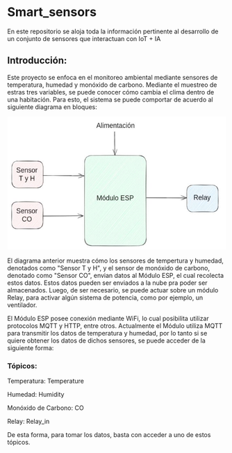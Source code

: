 # Smart_sensors
En este repositorio se aloja toda la información pertinente al desarrollo de un conjunto de sensores que interactuan con IoT  + IA

## __Introducción:__

Este proyecto se enfoca en el monitoreo ambiental mediante sensores de temperatura, humedad y monóxido de carbono. Mediante el muestreo de estras tres variables, se puede conocer cómo cambia el clima dentro de una habitación. Para esto, el sistema se puede comportar de acuerdo al siguiente diagrama en bloques:


<p align="center">
  <img src="Block_diagram.jpg" alt="Texto alternativo" width="600"/>
</p>


El diagrama anterior muestra cómo los sensores de tempertura y humedad, denotados como "Sensor T y H", y el sensor de monóxido de carbono, denotado como "Sensor CO", envian datos al Módulo ESP, el cual recolecta estos datos. Estos datos pueden ser enviados a la nube pra poder ser almacenados. Luego, de ser necesario, se puede actuar sobre un módulo Relay, para activar algún sistema de potencia, como por ejemplo, un ventilador.

El Módulo ESP posee conexión mediante WiFi, lo cual posibilita utilizar protocolos MQTT y HTTP, entre otros. Actualmente el Módulo utiliza MQTT para transmitir los datos de temperatura y humedad, por lo tanto si se quiere obtener los datos de dichos sensores, se puede acceder de la siguiente forma:

### __Tópicos__:

Temperatura: Temperature

Humedad: Humidity

Monóxido de Carbono: CO

Relay: Relay_in

De esta forma, para tomar los datos, basta con acceder a uno de estos tópicos. 

